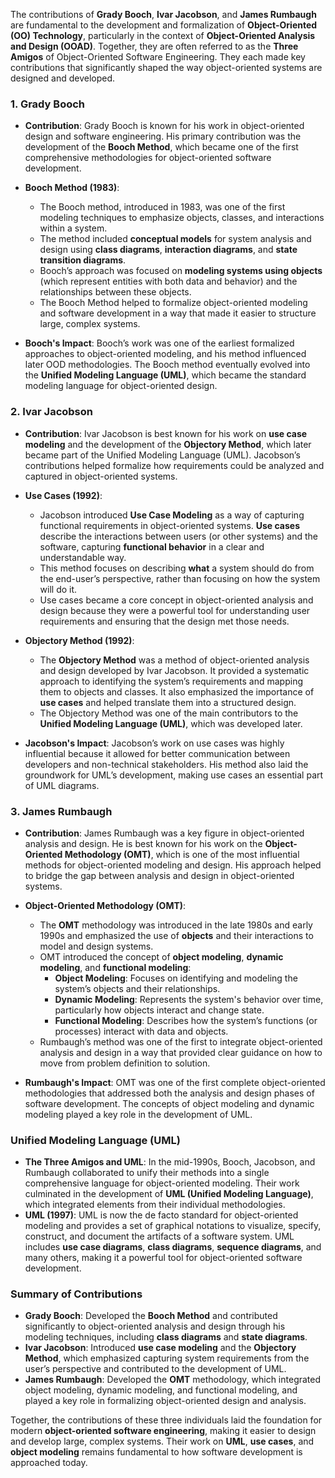The contributions of **Grady Booch**, **Ivar Jacobson**, and **James Rumbaugh** are fundamental to the development and formalization of **Object-Oriented (OO) Technology**, particularly in the context of **Object-Oriented Analysis and Design (OOAD)**. Together, they are often referred to as the **Three Amigos** of Object-Oriented Software Engineering. They each made key contributions that significantly shaped the way object-oriented systems are designed and developed.

### 1. **Grady Booch**
   - **Contribution**: Grady Booch is known for his work in object-oriented design and software engineering. His primary contribution was the development of the **Booch Method**, which became one of the first comprehensive methodologies for object-oriented software development.
   
   - **Booch Method (1983)**:
     - The Booch method, introduced in 1983, was one of the first modeling techniques to emphasize objects, classes, and interactions within a system. 
     - The method included **conceptual models** for system analysis and design using **class diagrams**, **interaction diagrams**, and **state transition diagrams**.
     - Booch’s approach was focused on **modeling systems using objects** (which represent entities with both data and behavior) and the relationships between these objects.
     - The Booch Method helped to formalize object-oriented modeling and software development in a way that made it easier to structure large, complex systems.
   
   - **Booch's Impact**: Booch’s work was one of the earliest formalized approaches to object-oriented modeling, and his method influenced later OOD methodologies. The Booch method eventually evolved into the **Unified Modeling Language (UML)**, which became the standard modeling language for object-oriented design.

### 2. **Ivar Jacobson**
   - **Contribution**: Ivar Jacobson is best known for his work on **use case modeling** and the development of the **Objectory Method**, which later became part of the Unified Modeling Language (UML). Jacobson’s contributions helped formalize how requirements could be analyzed and captured in object-oriented systems.

   - **Use Cases (1992)**:
     - Jacobson introduced **Use Case Modeling** as a way of capturing functional requirements in object-oriented systems. **Use cases** describe the interactions between users (or other systems) and the software, capturing **functional behavior** in a clear and understandable way.
     - This method focuses on describing **what** a system should do from the end-user’s perspective, rather than focusing on how the system will do it.
     - Use cases became a core concept in object-oriented analysis and design because they were a powerful tool for understanding user requirements and ensuring that the design met those needs.

   - **Objectory Method (1992)**:
     - The **Objectory Method** was a method of object-oriented analysis and design developed by Ivar Jacobson. It provided a systematic approach to identifying the system’s requirements and mapping them to objects and classes. It also emphasized the importance of **use cases** and helped translate them into a structured design.
     - The Objectory Method was one of the main contributors to the **Unified Modeling Language (UML)**, which was developed later.
   
   - **Jacobson's Impact**: Jacobson’s work on use cases was highly influential because it allowed for better communication between developers and non-technical stakeholders. His method also laid the groundwork for UML’s development, making use cases an essential part of UML diagrams.

### 3. **James Rumbaugh**
   - **Contribution**: James Rumbaugh was a key figure in object-oriented analysis and design. He is best known for his work on the **Object-Oriented Methodology (OMT)**, which is one of the most influential methods for object-oriented modeling and design. His approach helped to bridge the gap between analysis and design in object-oriented systems.

   - **Object-Oriented Methodology (OMT)**:
     - The **OMT** methodology was introduced in the late 1980s and early 1990s and emphasized the use of **objects** and their interactions to model and design systems.
     - OMT introduced the concept of **object modeling**, **dynamic modeling**, and **functional modeling**:
       - **Object Modeling**: Focuses on identifying and modeling the system’s objects and their relationships.
       - **Dynamic Modeling**: Represents the system's behavior over time, particularly how objects interact and change state.
       - **Functional Modeling**: Describes how the system’s functions (or processes) interact with data and objects.
     - Rumbaugh’s method was one of the first to integrate object-oriented analysis and design in a way that provided clear guidance on how to move from problem definition to solution.
   
   - **Rumbaugh's Impact**: OMT was one of the first complete object-oriented methodologies that addressed both the analysis and design phases of software development. The concepts of object modeling and dynamic modeling played a key role in the development of UML.

### **Unified Modeling Language (UML)**
   - **The Three Amigos and UML**: In the mid-1990s, Booch, Jacobson, and Rumbaugh collaborated to unify their methods into a single comprehensive language for object-oriented modeling. Their work culminated in the development of **UML (Unified Modeling Language)**, which integrated elements from their individual methodologies.
   - **UML (1997)**: UML is now the de facto standard for object-oriented modeling and provides a set of graphical notations to visualize, specify, construct, and document the artifacts of a software system. UML includes **use case diagrams**, **class diagrams**, **sequence diagrams**, and many others, making it a powerful tool for object-oriented software development.
   
### **Summary of Contributions**
- **Grady Booch**: Developed the **Booch Method** and contributed significantly to object-oriented analysis and design through his modeling techniques, including **class diagrams** and **state diagrams**.
- **Ivar Jacobson**: Introduced **use case modeling** and the **Objectory Method**, which emphasized capturing system requirements from the user’s perspective and contributed to the development of UML.
- **James Rumbaugh**: Developed the **OMT** methodology, which integrated object modeling, dynamic modeling, and functional modeling, and played a key role in formalizing object-oriented design and analysis.

Together, the contributions of these three individuals laid the foundation for modern **object-oriented software engineering**, making it easier to design and develop large, complex systems. Their work on **UML**, **use cases**, and **object modeling** remains fundamental to how software development is approached today.